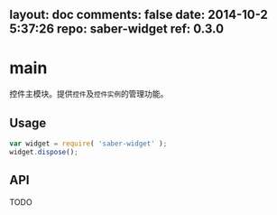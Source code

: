 layout: doc
comments: false
date: 2014-10-2 5:37:26
repo: saber-widget
ref: 0.3.0
---

# main

控件主模块。提供`控件`及`控件实例`的管理功能。


## Usage

``` javascript
var widget = require( 'saber-widget' );
widget.dispose();
```

## API

TODO

